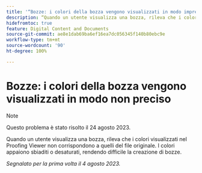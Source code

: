 ```yaml
---
title: '“Bozze: i colori della bozza vengono visualizzati in modo impreciso”'
description: “Quando un utente visualizza una bozza, rileva che i colori visualizzati nel Proofing Viewer non corrispondono a quelli del file originale. I colori appaiono sbiaditi o desaturati, rendendo difficile la creazione di bozze”.
hidefromtoc: true
feature: Digital Content and Documents
source-git-commit: ae8e1dab69ba6ef16ea7dc056345f140b80ebc9e
workflow-type: tm+mt
source-wordcount: '90'
ht-degree: 100%

---
```



# Bozze: i colori della bozza vengono visualizzati in modo non preciso

<!--WF and WFP TOCs-->

>[!NOTE]
>
>Questo problema è stato risolto il 24 agosto 2023.

Quando un utente visualizza una bozza, rileva che i colori visualizzati nel Proofing Viewer non corrispondono a quelli del file originale. I colori appaiono sbiaditi o desaturati, rendendo difficile la creazione di bozze.

_Segnalato per la prima volta il 4 agosto 2023._

